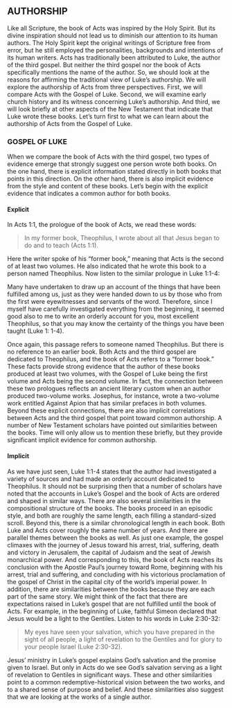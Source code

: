 ## AUTHORSHIP

Like all Scripture, the book of Acts was inspired by the Holy Spirit. But its divine inspiration should not lead us to diminish our attention to its human authors. The Holy Spirit kept the original writings of Scripture free from error, but he still employed the personalities, backgrounds and intentions of its human writers. 
Acts has traditionally been attributed to Luke, the author of the third gospel. But neither the third gospel nor the book of Acts specifically mentions the name of the author. So, we should look at the reasons for affirming the traditional view of Luke’s authorship. 
We will explore the authorship of Acts from three perspectives. First, we will compare Acts with the Gospel of Luke. Second, we will examine early church history and its witness concerning Luke’s authorship. And third, we will look briefly at other aspects of the New Testament that indicate that Luke wrote these books. Let’s turn first to what we can learn about the authorship of Acts from the Gospel of Luke.

### GOSPEL OF LUKE

When we compare the book of Acts with the third gospel, two types of evidence emerge that strongly suggest one person wrote both books. On the one hand, there is explicit information stated directly in both books that points in this direction. On the other hand, there is also implicit evidence from the style and content of these books. Let’s begin with the explicit evidence that indicates a common author for both books. 


#### Explicit

In Acts 1:1, the prologue of the book of Acts, we read these words:

> In my former book, Theophilus, I wrote about all that Jesus began to do and to teach (Acts 1:1).

Here the writer spoke of his “former book,” meaning that Acts is the second of at least two volumes. He also indicated that he wrote this book to a person named Theophilus. Now listen to the similar prologue in Luke 1:1-4:
 
Many have undertaken to draw up an account of the things that have been fulfilled among us, just as they were handed down to us by those who from the first were eyewitnesses and servants of the word. Therefore, since I myself have carefully investigated everything from the beginning, it seemed good also to me to write an orderly account for you, most excellent Theophilus, so that you may know the certainty of the things you have been taught (Luke 1: 1-4).

Once again, this passage refers to someone named Theophilus. But there is no reference to an earlier book.
Both Acts and the third gospel are dedicated to Theophilus, and the book of Acts refers to a “former book.” These facts provide strong evidence that the author of these books produced at least two volumes, with the Gospel of Luke being the first volume and Acts being the second volume. In fact, the connection between these two prologues reflects an ancient literary custom when an author produced two-volume works. Josephus, for instance, wrote a two-volume work entitled Against Apion that has similar prefaces in both volumes.
Beyond these explicit connections, there are also implicit correlations between Acts and the third gospel that point toward common authorship. A number of New Testament scholars have pointed out similarities between the books. Time will only allow us to mention these briefly, but they provide significant implicit evidence for common authorship.


#### Implicit

As we have just seen, Luke 1:1-4 states that the author had investigated a variety of sources and had made an orderly account dedicated to Theophilus. It should not be surprising then that a number of scholars have noted that the accounts in Luke’s Gospel and the book of Acts are ordered and shaped in similar ways. There are also several similarities in the compositional structure of the books. The books proceed in an episodic style, and both are roughly the same length, each filling a standard-sized scroll.
Beyond this, there is a similar chronological length in each book. Both Luke and Acts cover roughly the same number of years. And there are parallel themes between the books as well. As just one example, the gospel climaxes with the journey of Jesus toward his arrest, trial, suffering, death and victory in Jerusalem, the capital of Judaism and the seat of Jewish monarchical power. And corresponding to this, the book of Acts reaches its conclusion with the Apostle Paul’s journey toward Rome, beginning with his arrest, trial and suffering, and concluding with his victorious proclamation of the gospel of Christ in the capital city of the world’s imperial power. 
In addition, there are similarities between the books because they are each part of the same story. We might think of the fact that there are expectations raised in Luke’s gospel that are not fulfilled until the book of Acts. For example, in the beginning of Luke, faithful Simeon declared that Jesus would be a light to the Gentiles. Listen to his words in Luke 2:30-32: 

> My eyes have seen your salvation, which you have prepared in the sight of all people, a light of revelation to the Gentiles and for glory to your people Israel (Luke 2:30-32).

Jesus’ ministry in Luke’s gospel explains God’s salvation and the promise given to Israel. But only in Acts do we see God’s salvation serving as a light of revelation to Gentiles in significant ways. These and other similarities point to a common redemptive-historical vision between the two works, and to a shared sense of purpose and belief. And these similarities also suggest that we are looking at the works of a single author. 

